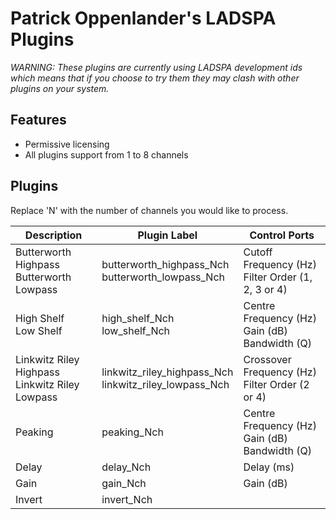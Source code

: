 # Patrick Oppenlander's LADSPA Plugins
_WARNING: These plugins are currently using LADSPA development ids which means that if you choose to try them they may clash with other plugins on your system._

## Features
* Permissive licensing
* All plugins support from 1 to 8 channels

## Plugins
Replace 'N' with the number of channels you would like to process.

| Description | Plugin Label | Control Ports |
| - | - | - |
| Butterworth Highpass<br>Butterworth Lowpass | butterworth_highpass_Nch<br>butterworth_lowpass_Nch | Cutoff Frequency (Hz)<br>Filter Order (1, 2, 3 or 4)|
| High Shelf<br>Low Shelf | high_shelf_Nch<br>low_shelf_Nch | Centre Frequency (Hz)<br>Gain (dB)<br>Bandwidth (Q) |
| Linkwitz Riley Highpass<br>Linkwitz Riley Lowpass | linkwitz_riley_highpass_Nch<br>linkwitz_riley_lowpass_Nch | Crossover Frequency (Hz)<br>Filter Order (2 or 4) |
| Peaking | peaking_Nch | Centre Frequency (Hz)<br>Gain (dB)<br>Bandwidth (Q) |
| Delay | delay_Nch | Delay (ms) |
| Gain | gain_Nch | Gain (dB) |
| Invert | invert_Nch | |
